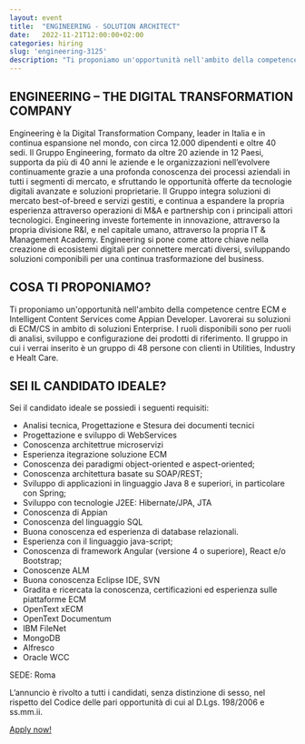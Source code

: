 ```yaml
---
layout: event
title:  "ENGINEERING - SOLUTION ARCHITECT"
date:   2022-11-21T12:00:00+02:00
categories: hiring
slug: 'engineering-3125'
description: "Ti proponiamo un'opportunità nell'ambito della competence centre ECM e Intelligent Content Services come Appian Developer. Lavorerai su soluzioni di ECM/CS in ambito di soluzioni Enterprise. I ruoli disponibili sono per ruoli di analisi, sviluppo e configurazione dei prodotti di riferimento."
---
```


## ENGINEERING – THE DIGITAL TRANSFORMATION COMPANY 

Engineering è la Digital Transformation Company, leader in Italia e in continua espansione nel mondo, con circa 12.000 dipendenti e oltre 40 sedi. 
Il Gruppo Engineering, formato da oltre 20 aziende in 12 Paesi, supporta da più di 40 anni le aziende e le organizzazioni nell’evolvere continuamente grazie a una profonda conoscenza dei processi aziendali in tutti i segmenti di mercato, e sfruttando le opportunità offerte da tecnologie digitali avanzate e soluzioni proprietarie. 
Il Gruppo integra soluzioni di mercato best-of-breed e servizi gestiti, e continua a espandere la propria esperienza attraverso operazioni di M&A e partnership con i principali attori tecnologici. Engineering investe fortemente in innovazione, attraverso la propria divisione R&I, e nel capitale umano, attraverso la propria IT & Management Academy. Engineering si pone come attore chiave nella creazione di ecosistemi digitali per connettere mercati diversi, sviluppando soluzioni componibili per una continua trasformazione del business.

## COSA TI PROPONIAMO?

Ti proponiamo un'opportunità nell'ambito della competence centre ECM e Intelligent Content Services come Appian Developer.
Lavorerai su soluzioni di ECM/CS in ambito di soluzioni Enterprise. 
I ruoli disponibili sono per ruoli di analisi, sviluppo e configurazione dei prodotti di riferimento. Il gruppo in cui i verrai inserito è un gruppo di 48 persone con clienti in Utilities, Industry e Healt Care.


## SEI IL CANDIDATO IDEALE?

Sei il candidato ideale se possiedi i seguenti requisiti:

- Analisi tecnica, Progettazione e Stesura dei documenti tecnici
- Progettazione e sviluppo di WebServices
- Conoscenza architettrue microservizi
- Esperienza itegrazione soluzione ECM
- Conoscenza dei paradigmi object-oriented e aspect-oriented;
- Conoscenza architettura basate su SOAP/REST;
- Sviluppo di applicazioni in linguaggio Java 8 e superiori, in particolare con Spring;
- Sviluppo con tecnologie J2EE: Hibernate/JPA, JTA
- Conoscenza di Appian
- Conoscenza del linguaggio SQL
- Buona conoscenza ed esperienza di database relazionali.
- Esperienza con il linguaggio java-script;
- Conoscenza di framework Angular (versione 4 o superiore), React  e/o Bootstrap;
- Conoscenze ALM
- Buona conoscenza Eclipse IDE, SVN
- Gradita e ricercata la conoscenza, certificazioni ed esperienza sulle piattaforme ECM
- OpenText xECM
- OpenText Documentum
- IBM FileNet
- MongoDB
- Alfresco
- Oracle WCC

SEDE: Roma

L’annuncio è rivolto a tutti i candidati, senza distinzione di sesso, nel rispetto del Codice delle pari opportunità di cui al D.Lgs. 198/2006 e ss.mm.ii.

<a class="btn btn-primary text-white btn-lg mt-3" target="_blank" href="//eng.csod.com/ux/ats/careersite/4/home/requisition/3125?c=eng">Apply now!</a>